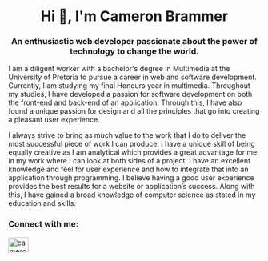 <h1 align="center">Hi 👋, I'm Cameron Brammer</h1>
<h3 align="center">An enthusiastic web developer passionate about the power of technology to change the world.</h3>
<p>I am a diligent worker with a bachelor's degree in Multimedia at the University of Pretoria to pursue a career in web and software development. Currently, I am studying my final Honours year in multimedia. Throughout my studies, I have developed a passion for software development on both the front-end and back-end of an application. Through this, I have also found a unique passion for design and all the principles that go into creating a pleasant user experience. 

I always strive to bring as much value to the work that I do to deliver the most successful piece of work I can produce. I have a unique skill of being equally creative as I am analytical which provides a great advantage for me in my work where I can look at both sides of a project. I have an excellent knowledge and feel for user experience and how to integrate that into an application through programming. I believe having a good user experience provides the best results for a website or application’s success. Along with this, I have gained a broad knowledge of computer science as stated in my education and skills.
</p>
<h3 align="left">Connect with me:</h3>
<p align="left">
<a href="https://linkedin.com/in/cameron brammer" target="blank"><img align="center" src="https://raw.githubusercontent.com/rahuldkjain/github-profile-readme-generator/master/src/images/icons/Social/linked-in-alt.svg" alt="cameron brammer" height="30" width="40" /></a>
</p>
